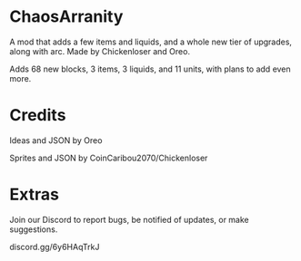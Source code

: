 # ChaosArranity
A mod that adds a few items and liquids, and a whole new tier of upgrades, along with arc. Made by Chickenloser and Oreo. 

Adds 68 new blocks, 3 items, 3 liquids, and 11 units, with plans to add even more.

# Credits
Ideas and JSON by Oreo

Sprites and JSON by CoinCaribou2070/Chickenloser

# Extras
Join our Discord to report bugs, be notified of updates, or make suggestions.

discord.gg/6y6HAqTrkJ
